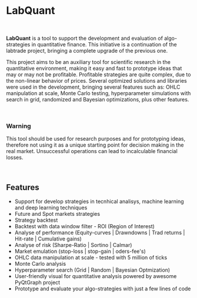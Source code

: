 <br/>

# LabQuant

<br/>

**LabQuant** is a tool to support the development and evaluation of algo-strategies in quantitative finance. This initiative is a continuation of the labtrade project, bringing a complete upgrade of the previous one.

This project aims to be an auxiliary tool for scientific research in the quantitative environment, making it easy and fast to prototype ideas that may or may not be profitable. Profitable strategies are quite complex, due to the non-linear behavior of prices. Several optimized solutions and libraries were used in the development, bringing several features such as: OHLC manipulation at scale, Monte Carlo testing, hyperparameter simulations with search in grid, randomized and Bayesian optimizations, plus other features.

<br/>

### Warning

This tool should be used for research purposes and for prototyping ideas, therefore not using it as a unique starting point for decision making in the real market. Unsuccessful operations can lead to incalculable financial losses.

<br/>

## Features

- Support for develop strategies in tecnhical analisys, machine learning and deep learning techniques
- Future and Spot markets strategies
- Strategy backtest
- Backtest with data window filter - ROI (Region of Interest)
- Analyse of performance (Equity-curves | Drawndowns | Trad returns | Hit-rate | Cumulative gains)
- Analyse of risk (Sharpe-Ratio | Sortino | Calmar)
- Market emulation (stop-loss | stop-gain | oders-fee's)
- OHLC data manipulation at scale - tested with 5 million of ticks
- Monte Carlo analysis
- Hyperparameter search (Grid | Random | Bayesian Optmization)
- User-friendly visual for quantitative analysis powered by awesome PyQtGraph project
- Prototype and evaluate your algo-strategies with just a few lines of code

<br/>


